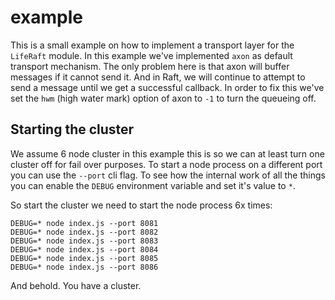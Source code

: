 # example

This is a small example on how to implement a transport layer for the `LifeRaft`
module. In this example we've implemented `axon` as default transport mechanism.
The only problem here is that axon will buffer messages if it cannot send it.
And in Raft, we will continue to attempt to send a message until we get
a successful callback. In order to fix this we've set the `hwm` (high water mark)
option of axon to `-1` to turn the queueing off.

## Starting the cluster

We assume 6 node cluster in this example this is so we can at least turn one
cluster off for fail over purposes. To start a node process on a different port
you can use the `--port` cli flag. To see how the internal work of all the
things you can enable the `DEBUG` environment variable and set it's value to
`*`.

So start the cluster we need to start the node process 6x times:

```
DEBUG=* node index.js --port 8081
DEBUG=* node index.js --port 8082
DEBUG=* node index.js --port 8083
DEBUG=* node index.js --port 8084
DEBUG=* node index.js --port 8085
DEBUG=* node index.js --port 8086
```

And behold. You have a cluster.
